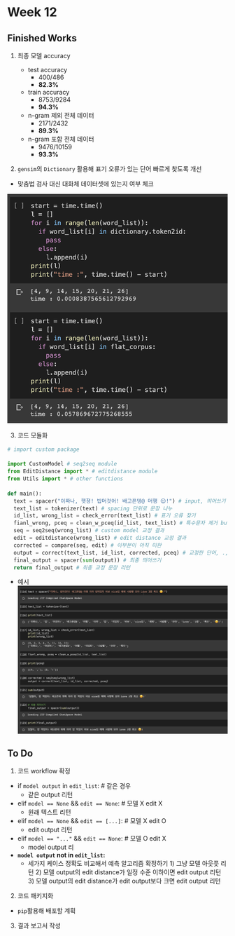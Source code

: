 # Week 12

## Finished Works
1) 최종 모델 accuracy
   - test accuracy
     - 400/486
     - **82.3%**
   - train accuracy
     - 8753/9284
     - **94.3%**
   - n-gram 제외 전체 데이터
     - 2171/2432
     - **89.3%**
   - n-gram 포함 전체 데이터
     - 9476/10159
     - **93.3%**

2) ``gensim``의 ``Dictionary`` 활용해 표기 오류가 있는 단어 빠르게 찾도록 개선

- 맞춤법 검사 대신 대화체 데이터셋에 있는지 여부 체크

![searching_time](/assets/images/searching_time.png)

3) 코드 모듈화

```python
# import custom package

import CustomModel # seq2seq module
from EditDistance import * # editdistance module
from Utils import * # other functions

def main():
  text = spacer("이짜나, 햇졍! 밥머것어! 배고픈뎅@ 머행 😌!") # input, 띄어쓰기
  text_list = tokenizer(text) # spacing 단위로 문장 나누
  id_list, wrong_list = check_error(text_list) # 표기 오류 찾기
  fianl_wrong, pceq = clean_w_pceq(id_list, text_list) # 특수문자 제거 but .,!?는 index 기억했다가 표기 교정 후 다시 붙여줌
  seq = seq2seq(wrong_list) # custom model 교정 결과
  edit = editdistance(wrong_list) # edit distance 교정 결과
  corrected = compare(seq, edit) # 이부분이 아직 미완
  output = correct(text_list, id_list, corrected, pceq) # 교정한 단어, .,!? 문장에 넣어주기
  final_output = spacer(sum(output)) # 최종 띄어쓰기
  return final_output # 최종 교정 문장 리턴
```

* 예시
![example](/assets/images/example.png)

## To Do
1) 코드 workflow 확정
  - if ``model output`` in ``edit_list``: # 같은 경우
    - 같은 output 리턴
  - elif ``model == None`` && ``edit == None``: # 모델 X edit X
    - 원래 텍스트 리턴
  - elif ``model == None`` && ``edit == [...]``: # 모델 X edit O
    - edit output 리턴
  - elif ``model == "..."`` && ``edit == None``: # 모델 O edit X
    - model output 리
  - **``model output`` not in ``edit_list``:**
    - 세가지 케이스 정확도 비교해서 예측 알고리즘 확정하기
          1) 그냥 모델 아웃풋 리턴
          2) 모델 output의 edit distance가 일정 수준 이하이면 edit output 리턴
          3) 모델 output의 edit distance가 edit output보다 크면 edit output 리턴

2) 코드 패키지화
  - ``pip``활용해 배포할 계획

3) 결과 보고서 작성

